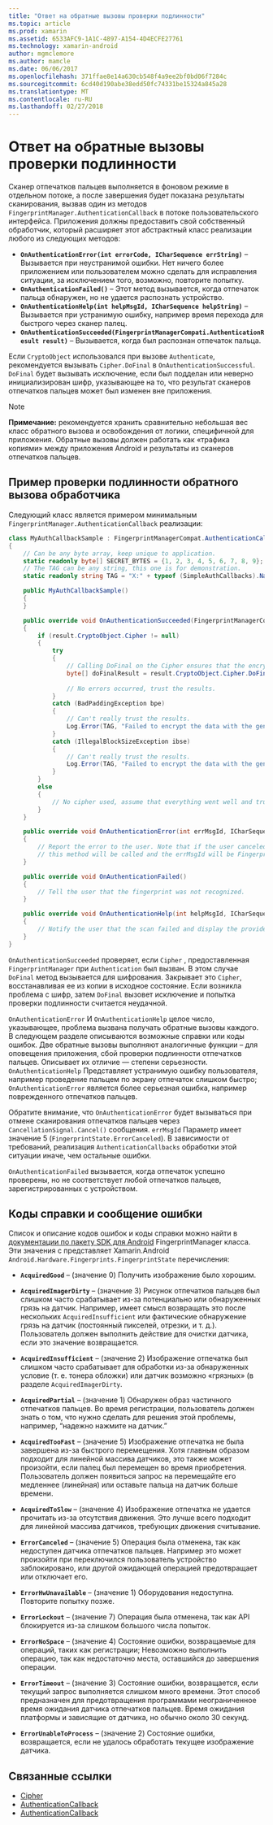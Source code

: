 ```yaml
---
title: "Ответ на обратные вызовы проверки подлинности"
ms.topic: article
ms.prod: xamarin
ms.assetid: 6533AFC9-1A1C-4897-A154-4D4ECFE27761
ms.technology: xamarin-android
author: mgmclemore
ms.author: mamcle
ms.date: 06/06/2017
ms.openlocfilehash: 371ffae8e14a630cb548f4a9ee2bf0bd06f7284c
ms.sourcegitcommit: 6cd40d190abe38edd50fc74331be15324a845a28
ms.translationtype: MT
ms.contentlocale: ru-RU
ms.lasthandoff: 02/27/2018
---
```

# <a name="responding-to-authentication-callbacks"></a>Ответ на обратные вызовы проверки подлинности

Сканер отпечатков пальцев выполняется в фоновом режиме в отдельном потоке, а после завершения будет показана результаты сканирования, вызвав один из методов `FingerprintManager.AuthenticationCallback` в потоке пользовательского интерфейса. Приложения должны предоставить свой собственный обработчик, который расширяет этот абстрактный класс реализации любого из следующих методов:

* **`OnAuthenticationError(int errorCode, ICharSequence errString)`** &ndash; Вызывается при неустранимой ошибки. Нет ничего более приложением или пользователем можно сделать для исправления ситуации, за исключением того, возможно, повторите попытку.
* **`OnAuthenticationFailed()`** &ndash; Этот метод вызывается, когда отпечаток пальца обнаружен, но не удается распознать устройство.
* **`OnAuthenticationHelp(int helpMsgId, ICharSequence helpString)`** &ndash; Вызывается при устранимую ошибку, например время перехода для быстрого через сканер палец.
* **`OnAuthenticationSucceeded(FingerprintManagerCompati.AuthenticationResult result)`** &ndash; Вызывается, когда был распознан отпечаток пальца.

Если `CryptoObject` использовался при вызове `Authenticate`, рекомендуется вызывать `Cipher.DoFinal` в `OnAuthenticationSuccessful`.
`DoFinal` будет вызывать исключение, если был подделан или неверно инициализирован шифр, указывающее на то, что результат сканеров отпечатков пальцев может был изменен вне приложения.


> [!NOTE]
> **Примечание:** рекомендуется хранить сравнительно небольшая вес класс обратного вызова и освобождения от логики, специфичной для приложения. Обратные вызовы должен работать как «трафика копиями» между приложения Android и результаты из сканеров отпечатков пальцев.

## <a name="a-sample-authentication-callback-handler"></a>Пример проверки подлинности обратного вызова обработчика

Следующий класс является примером минимальным `FingerprintManager.AuthenticationCallback` реализации: 

```csharp
class MyAuthCallbackSample : FingerprintManagerCompat.AuthenticationCallback
{
    // Can be any byte array, keep unique to application.
    static readonly byte[] SECRET_BYTES = {1, 2, 3, 4, 5, 6, 7, 8, 9};
    // The TAG can be any string, this one is for demonstration.
    static readonly string TAG = "X:" + typeof (SimpleAuthCallbacks).Name;

    public MyAuthCallbackSample()
    {
    }

    public override void OnAuthenticationSucceeded(FingerprintManagerCompat.AuthenticationResult result)
    {
        if (result.CryptoObject.Cipher != null) 
        {
            try
            {
                // Calling DoFinal on the Cipher ensures that the encryption worked.
                byte[] doFinalResult = result.CryptoObject.Cipher.DoFinal(SECRET_BYTES);
    
                // No errors occurred, trust the results.              
            }
            catch (BadPaddingException bpe)
            {
                // Can't really trust the results.
                Log.Error(TAG, "Failed to encrypt the data with the generated key." + bpe);
            }
            catch (IllegalBlockSizeException ibse)
            {
                // Can't really trust the results.
                Log.Error(TAG, "Failed to encrypt the data with the generated key." + ibse);
            }
        }
        else
        {
            // No cipher used, assume that everything went well and trust the results.
        }
    }

    public override void OnAuthenticationError(int errMsgId, ICharSequence errString)
    {
        // Report the error to the user. Note that if the user canceled the scan,
        // this method will be called and the errMsgId will be FingerprintState.ErrorCanceled.
    }

    public override void OnAuthenticationFailed()
    {
        // Tell the user that the fingerprint was not recognized.
    }

    public override void OnAuthenticationHelp(int helpMsgId, ICharSequence helpString)
    {
        // Notify the user that the scan failed and display the provided hint.
    }
}
```

`OnAuthenticationSucceeded` проверяет, если `Cipher` , предоставленная `FingerprintManager` при `Authentication` был вызван. В этом случае `DoFinal` метод вызывается для шифрования. Закрывает это `Cipher`, восстанавливая ее из копии в исходное состояние. Если возникла проблема с шифр, затем `DoFinal` вызовет исключение и попытка проверки подлинности считается неудачной.

`OnAuthenticationError` И `OnAuthenticationHelp` целое число, указывающее, проблема вызвана получать обратные вызовы каждого. В следующем разделе описываются возможные справки или коды ошибок. Две обратные вызовы выполняют аналогичные функции &ndash; для оповещения приложения, сбой проверки подлинности отпечатков пальцев. Описывает их отличие — степени серьезности. `OnAuthenticationHelp` Представляет устранимую ошибку пользователя, например проведение пальцем по экрану отпечаток слишком быстро; `OnAuthenticationError` является более серьезная ошибка, например поврежденного отпечатков пальцев.

Обратите внимание, что `OnAuthenticationError` будет вызываться при отмене сканирования отпечатков пальцев через `CancellationSignal.Cancel()` сообщения. `errMsgId` Параметр имеет значение 5 (`FingerprintState.ErrorCanceled`). В зависимости от требований, реализация `AuthenticationCallbacks` обработки этой ситуации иначе, чем остальные ошибки. 

`OnAuthenticationFailed` вызывается, когда отпечаток успешно проверены, но не соответствует любой отпечатков пальцев, зарегистрированных с устройством. 

## <a name="help-codes-and-error-message-ids"></a>Коды справки и сообщение ошибки 

Список и описание кодов ошибок и коды справки можно найти в [документации по пакету SDK для Android](http://developer.android.com/reference/android/hardware/fingerprint/FingerprintManager.html#FINGERPRINT_ACQUIRED_GOOD) FingerprintManager класса. Эти значения с представляет Xamarin.Android `Android.Hardware.Fingerprints.FingerprintState` перечисления:


-   **`AcquiredGood`** &ndash; (значение 0) Получить изображение было хорошим.


-   **`AcquiredImagerDirty`** &ndash; (значение 3) Рисунок отпечатков пальцев был слишком часто срабатывает из-за потенциально или обнаруженных грязь на датчик. Например, имеет смысл возвращать это после нескольких `AcquiredInsufficient` или фактические обнаружение грязь на датчик (постоянный пикселей, отрезки, и т. д.). Пользователь должен выполнить действие для очистки датчика, если это значение возвращается.


-   **`AcquiredInsufficient`** &ndash; (значение 2) Изображение отпечатка был слишком часто срабатывает для обработки из-за обнаруженных условие (т. е. тонера обложки) или датчик возможно «грязных» (в разделе `AcquiredImagerDirty`.



-   **`AcquiredPartial`** &ndash; (значение 1) Обнаружен образ частичного отпечатков пальцев. Во время регистрации, пользователь должен знать о том, что нужно сделать для решения этой проблемы, например, &ldquo;надежно нажмите на датчик.&rdquo;



-   **`AcquiredTooFast`** &ndash; (значение 5) Изображение отпечатка не была завершена из-за быстрого перемещения. Хотя главным образом подходит для линейной массива датчиков, это также может произойти, если палец был перемещен во время приобретения. Пользователь должен появиться запрос на перемещайте его медленнее (линейная) или оставьте пальца на датчик больше времени.




-   **`AcquiredToSlow`** &ndash; (значение 4) Изображение отпечатка не удается прочитать из-за отсутствия движения. Это лучше всего подходит для линейной массива датчиков, требующих движения считывание.



-   **`ErrorCanceled`** &ndash; (значение 5) Операция была отменена, так как недоступен датчика отпечатков пальцев. Например это может произойти при переключился пользователь устройство заблокировано, или другой ожидающей операцией предотвращает или отключает его.



-   **`ErrorHwUnavailable`** &ndash; (значение 1) Оборудования недоступна. Повторите попытку позже.




-   **`ErrorLockout`** &ndash; (значение 7) Операция была отменена, так как API блокируется из-за слишком большого числа попыток.




-   **`ErrorNoSpace`** &ndash; (значение 4) Состояние ошибки, возвращаемые для операций, таких как регистрации; Невозможно выполнить операцию, так как недостаточно места, оставшийся до завершения операции.



-   **`ErrorTimeout`** &ndash; (значение 3) Состояние ошибки, возвращается, если текущий запрос выполняется слишком много времени. Этот способ предназначен для предотвращения программами неограниченное время ожидания датчика отпечатков пальцев. Время ожидания платформы и зависящие от датчика, но обычно около 30 секунд.



-   **`ErrorUnableToProcess`** &ndash; (значение 2) Состояние ошибки, возвращается, если не удалось обработать текущее изображение датчика.



## <a name="related-links"></a>Связанные ссылки

- [Cipher](https://docs.oracle.com/javase/7/docshttps://developer.xamarin.com/api/javax/crypto/Cipher.html)
- [AuthenticationCallback](http://developer.android.com/reference/android/hardware/fingerprint/FingerprintManager.AuthenticationCallback.html)
- [AuthenticationCallback](http://developer.android.com/reference/android/support/v4/hardware/fingerprint/FingerprintManagerCompat.AuthenticationCallback.html)
